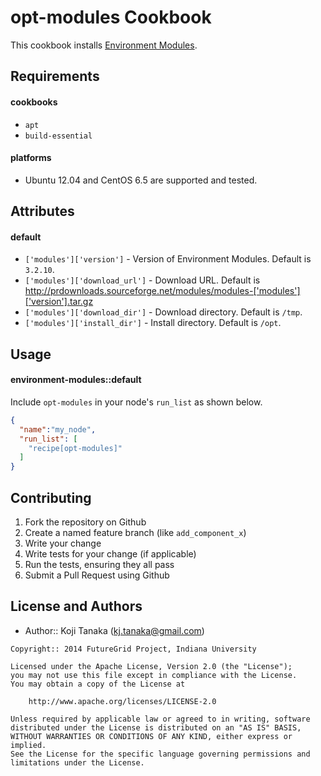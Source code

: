 opt-modules Cookbook
============================
This cookbook installs [Environment Modules](http://modules.sourceforge.net/).

Requirements
------------

#### cookbooks
- `apt`
- `build-essential`

#### platforms
- Ubuntu 12.04 and CentOS 6.5 are supported and tested.

Attributes
----------

#### default
* `['modules']['version']` - Version of Environment Modules. Default is `3.2.10`.
* `['modules']['download_url']` - Download URL. Default is http://prdownloads.sourceforge.net/modules/modules-['modules']['version'].tar.gz
* `['modules']['download_dir']` - Download directory. Default is `/tmp`.
* `['modules']['install_dir']` - Install directory. Default is `/opt`.

Usage
-----
#### environment-modules::default

Include `opt-modules` in your node's `run_list` as shown below.

```json
{
  "name":"my_node",
  "run_list": [
    "recipe[opt-modules]"
  ]
}
```

Contributing
------------

1. Fork the repository on Github
2. Create a named feature branch (like `add_component_x`)
3. Write your change
4. Write tests for your change (if applicable)
5. Run the tests, ensuring they all pass
6. Submit a Pull Request using Github

License and Authors
-------------------
- Author:: Koji Tanaka (<kj.tanaka@gmail.com>)

```text
Copyright:: 2014 FutureGrid Project, Indiana University

Licensed under the Apache License, Version 2.0 (the "License");
you may not use this file except in compliance with the License.
You may obtain a copy of the License at

    http://www.apache.org/licenses/LICENSE-2.0

Unless required by applicable law or agreed to in writing, software
distributed under the License is distributed on an "AS IS" BASIS,
WITHOUT WARRANTIES OR CONDITIONS OF ANY KIND, either express or implied.
See the License for the specific language governing permissions and
limitations under the License.
```
